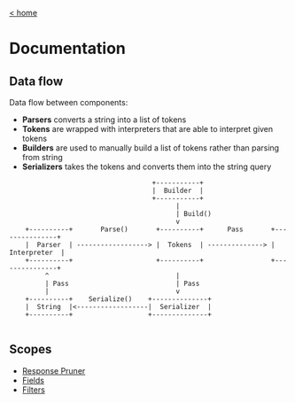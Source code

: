 [< home](../../../)
# Documentation

## Data flow

Data flow between components:
* **Parsers** converts a string into a list of tokens
* **Tokens** are wrapped with interpreters that are able to interpret given tokens
* **Builders** are used to manually build a list of tokens rather than parsing from string
* **Serializers** takes the tokens and converts them into the string query

```
                                    +-----------+
                                    |  Builder  |
                                    +-----------+
                                          |
                                          | Build()
                                          v          
    +----------+       Parse()       +----------+      Pass       +---------------+
    |  Parser  | ------------------> |  Tokens  | --------------> |  Interpreter  |
    +----------+                     +----------+                 +---------------+
         ^                                |
         | Pass                           | Pass
         |                                v
    +----------+    Serialize()    +--------------+ 
    |  String  |<------------------|  Serializer  |
    +----------+                   +--------------+
                   
```

## Scopes

* [Response Pruner](./PartialResponseRequest.AspNetCore.ResponsePruner)
* [Fields](./PartialResponseRequest.Fields)
* [Filters](./PartialResponseRequest.Filters)
